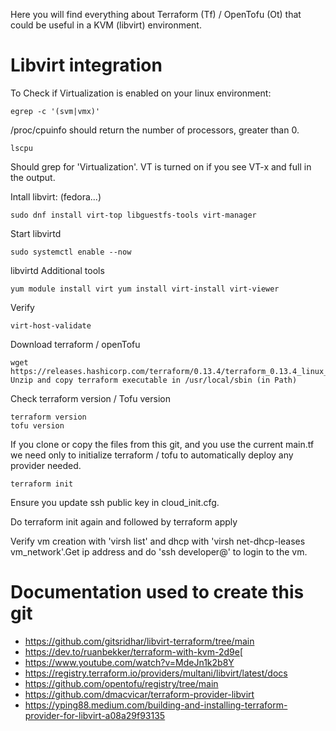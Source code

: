 Here you will find everything about Terraform (Tf) / OpenTofu (Ot) that could be useful in a KVM (libvirt) environment.

Libvirt integration
=

To Check if Virtualization is enabled on your linux environment:
```
egrep -c '(svm|vmx)' 
```

/proc/cpuinfo should return the number of processors, greater than 0.

```
lscpu 
```

Should grep for 'Virtualization'. VT is turned on if you see VT-x and full in the output.

Intall libvirt: (fedora...) 
```
sudo dnf install virt-top libguestfs-tools virt-manager
```

Start libvirtd 
```
sudo systemctl enable --now 
```

libvirtd Additional tools 
```
yum module install virt yum install virt-install virt-viewer
```

Verify 
```
virt-host-validate
```

Download terraform / openTofu
```
wget https://releases.hashicorp.com/terraform/0.13.4/terraform_0.13.4_linux_amd64.zip Unzip and copy terraform executable in /usr/local/sbin (in Path)
```

Check terraform version / Tofu version
```
terraform version
tofu version
```

If you clone or copy the files from this git, and you use the current main.tf we need only to initialize terraform / tofu to automatically deploy any provider needed.

```
terraform init
```

Ensure you update ssh public key in cloud_init.cfg.

Do terraform init again and followed by terraform apply

Verify vm creation with 'virsh list' and dhcp with 'virsh net-dhcp-leases vm_network'.Get ip address and do 'ssh developer@' to login to the vm.


Documentation used to create this git
=

  - https://github.com/gitsridhar/libvirt-terraform/tree/main
  - https://dev.to/ruanbekker/terraform-with-kvm-2d9e[
  - https://www.youtube.com/watch?v=MdeJn1k2b8Y
  - https://registry.terraform.io/providers/multani/libvirt/latest/docs
  -  https://github.com/opentofu/registry/tree/main
  -  https://github.com/dmacvicar/terraform-provider-libvirt
  -  https://yping88.medium.com/building-and-installing-terraform-provider-for-libvirt-a08a29f93135
